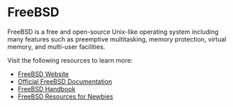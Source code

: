 # FreeBSD

FreeBSD is a free and open-source Unix-like operating system including many features such as preemptive multitasking, memory protection, virtual memory, and multi-user facilities.

Visit the following resources to learn more:

- [FreeBSD Website](https://www.freebsd.org/)
- [Official FreeBSD Documentation](https://docs.freebsd.org/en/)
- [FreeBSD Handbook](https://docs.freebsd.org/en/books/handbook/)
- [FreeBSD Resources for Newbies ](https://www.freebsd.org/projects/newbies/)
